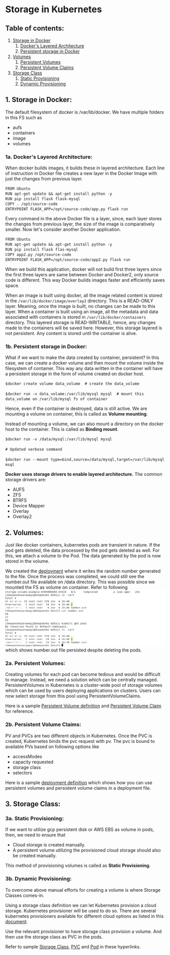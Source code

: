 # Storage in Kubernetes

## Table of contents:

1. [Storage in Docker](#1-storage-in-docker)
   1. [Docker's Layered Architecture](#1a-dockers-layered-architecture)
   2. [Persistent storage in Docker](#1b-persistent-storage-in-docker)
2. [Volumes](#2-volumes)
   1. [Persistent Volumes](#2a-persistent-volumes)
   2. [Persistent Volume Claims](#2b-persistent-volume-claims)
3. [Storage Class](#3-storage-class)
   1. [Static Provisioning](#3a-static-provisioning)
   2. [Dynamic Provisioning](#3b-dynamic-provisioning)

## 1. Storage in Docker:

The default filesystem of docker is /var/lib/docker. We have multiple folders in this FS such as

- aufs
- containers
- image
- volumes

### 1a. Docker's Layered Architecture:

When docker builds images, it builds these in layered architecture. Each line of instruction in Docker file creates a new layer
in the Docker Image with just the changes from previous layer.

```Docker
FROM Ubuntu
RUN apt-get update && apt-get install python -y
RUN pip install flask flask-mysql
COPY . /opt/source-code
ENTRYPOINT FLASK_APP=/opt/source-code/app.py flask run 
```

Every command in the above Docker file is a layer, since, each layer stores the changes from previous layer, the size of
the image is comparatively smaller. Now let's consider another Docker application.

```Docker2
FROM Ubuntu
RUN apt-get update && apt-get install python -y
RUN pip install flask flas-mysql
COPY app2.py /opt/source-code
ENTRYPOINT FLASK_APP=/opt/source-code/app2.py flask run
```

When we build this application, docker will not build first three layers since the first three layers are same between 
Docker and Docker2, only source code is different. This way Docker builds images faster and efficiently saves space.

When an image is built using docker, all the image related content is stored in the ```/var/lib/docker/image/overlay2```
directory. This is a READ-ONLY layer. Meaning, once the image is built, no changes can be made to this layer. When a container
is built using an image, all the metadata and data associated with containers is stored in ```/var/lib/docker/containers```
directory. This layered storage is READ-WRITABLE, hence, any changes made to the containers will be saved here. However,
this storage layered is not persistent. Any content is stored until the container is alive.

### 1b. Persistent storage in Docker:

What if we want to make the data created by container, persistent? In this case, we can create a docker volume and then
mount the volume inside the filesystem of container. This way any data written in the container will have a persistent storage
in the form of volume created on docker host.

```shell
$docker create volume data_volume  # create the data_volume

$docker run -v data_volume:/var/lib/mysql mysql  # mount this data_volume on /var/lib/mysql fs of container
```

Hence, even if the container is destroyed, data is still active. We are mounting a volume on container, this is called as
**Volume mounting**.

Instead of mounting a volume, we can also mount a directory on the docker host to the container. This is called as **Binding mount**.

```shell
$docker run -v /data/mysql:/var/lib/mysql mysql

# Updated verbose command

$docker run --mount type=bind,source=/data/mysql,target=/var/lib/mysql msql
```

**Docker uses storage drivers to enable layered architecture.** The common storage drivers are:
- AUFS
- ZFS
- BTRFS
- Device Mapper
- Overlay
- Overlay2

## 2. Volumes:

Just like docker containers, kubernetes pods are transient in nature. If the pod gets deleted, the data processed by the
pod gets deleted as well. For this, we attach a volume to the Pod. The data generated by the pod is now stored in the volume.

We created the [deployment](storage-volume-example.yaml) where it writes the random number generated to the file. Once the
process was completed, we could still see the number.out file available on /data directory. This was possible since we mounted
the FS as volume on container. Refer to following ![snippet](img.png) which shows number.out file persisted despite deleting
the pods.

### 2a. Persistent Volumes:

Creating volumes for each pod can become tedious and would be difficult to manage. Instead, we need a solution which can be
centrally managed. PersistentVolumes in Kubernetes is a cluster-wide pool of storage volumes which can be used by users
deploying applications on clusters. Users can now select storage from this pool using PersistentVolumeClaims.

Here is a sample [Persistent Volume definition](pv-definition.yaml) and [Persistent Volume Claim](pvc-definition.yaml) for
reference.

### 2b. Persistent Volume Claims:

PV and PVCs are two different objects in Kubernetes. Once the PVC is created, Kubernetes binds the pvc request with pv.
The pvc is bound to available PVs based on following options like

- accessModes
- capacity requested
- storage class
- selectors

Here is a sample [deployment definition](pvc-deployment.yaml) which shows how you can use persistent volumes and persistent
volume claims in a deployment file.

## 3. Storage Class:

### 3a. Static Provisioning:

If we want to utilize gcp persistent disk or AWS EBS as volume in pods, then, we need to ensure that

- Cloud storage is created manually.
- A persistent volume utilizing the provisioned cloud storage should also be created manually.

This method of provisioning volumes is called as **Static Provisioning.**

### 3b. Dynamic Provisioning:

To overcome above manual efforts for creating a volume is where Storage Classes comes-in.

Using a storage class definition we can let Kubernetes provision a cloud storage. Kubernetes provisioner will be used to
do so. There are several kubernetes provisioners available for different cloud options as listed in this 
[document](https://kubernetes.io/docs/concepts/storage/storage-classes/#provisioner). 

Use the relevant provisioner to have storage class provision a volume. And then use the storage class as PVC in the pods.

Refer to sample [Storage Class](sc-definition.yaml), [PVC](sc-pvc.yaml) and [Pod](sc-pods.yaml) in these hyperlinks.